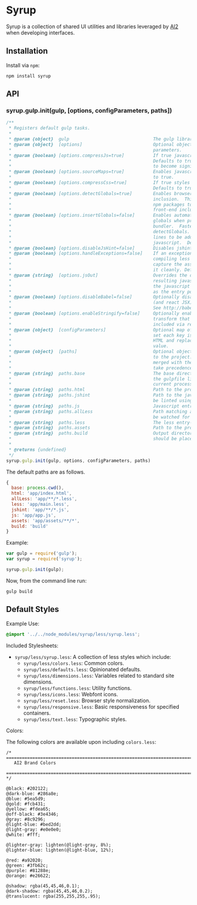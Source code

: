 # Syrup

Syrup is a collection of shared UI utilities and libraries leveraged by [AI2](http://github.com/allenai) when developing interfaces.

## Installation

Install via `npm`:

```shell
npm install syrup
```

## API

### syrup.gulp.init(gulp, [options, configParameters, paths])

```javascript
/**
 * Registers default gulp tasks.
 *
 * @param {object}  gulp                                The gulp library.
 * @param {object}  [options]                           Optional object definining configuration
 *                                                      parameters.
 * @param {boolean} [options.compressJs=true]           If true javascript will be minified.
 *                                                      Defaults to true. This causes the build
 *                                                      to become significantly slower.
 * @param {boolean} [options.sourceMaps=true]           Enables javascript source maps. Defaults
 *                                                      to true.
 * @param {boolean} [options.compressCss=true]          If true styles will be compressed.
 *                                                      Defaults to true.
 * @param {boolean} [options.detectGlobals=true]        Enables browserify global detection and
 *                                                      inclusion.  This is necessary for certain
 *                                                      npm packages to work when bundled for
 *                                                      front-end inclusion.  Defaults to true.
 * @param {boolean} [options.insertGlobals=false]       Enables automatic insertion of node
 *                                                      globals when preparing a javascript
 *                                                      bundler.  Faster alternative to
 *                                                      detectGlobals.  Causes an extra ~1000
 *                                                      lines to be added to the bundled
 *                                                      javascript.  Defaults to false.
 * @param {boolean} [options.disableJsHint=false]       Disables jshint.  Defaults to false.
 * @param {boolean} [options.handleExceptions=false]    If an exception is encountered while
 *                                                      compiling less or bundling javascript,
 *                                                      capture the associated error and output
 *                                                      it cleanly. Defaults to false.
 * @param {string}  [options.jsOut]                     Overrides the default filename for the
 *                                                      resulting javascript bundle.  If not set
 *                                                      the javascript file will be the same name
 *                                                      as the entry point.
 * @param {boolean} [options.disableBabel=false]        Optionally disable babel, the es6 to es6
 *                                                      (and react JSX) transpiler.
 *                                                      See http://babeljs.io for more information.
 * @param {boolean} [options.enableStringify=false]     Optionally enable stringify, a browserify
 *                                                      transform that allows HTML files to be
 *                                                      included via require.
 * @param {object}  [configParameters]                  Optional map of configuration keys. If
 *                                                      set each key is searched for in the built
 *                                                      HTML and replaced with the corresponding
 *                                                      value.
 * @param {object}  [paths]                             Optional object defining paths relevant
 *                                                      to the project. Any specified paths are
 *                                                      merged with the defaults where these paths
 *                                                      take precedence.
 * @param {string}  paths.base                          The base directory of your project where
 *                                                      the gulpfile lives.  Defaults to the
 *                                                      current processes working directory.
 * @param {string}  paths.html                          Path to the project's HTML files.
 * @param {string}  paths.jshint                        Path to the javascript files which should
 *                                                      be linted using jshint.
 * @param {string}  paths.js                            Javascript entry point.
 * @param {string}  paths.allLess                       Path matching all less files which should
 *                                                      be watched for changes.
 * @param {string}  paths.less                          The less entry-point.
 * @param {string}  paths.assets                        Path to the project's static assets.
 * @param {string}  paths.build                         Output directory where the build artifacts
 *                                                      should be placed.
 *
 * @returns {undefined}
 */
syrup.gulp.init(gulp, options, configParameters, paths)
```

The default paths are as follows.

```javascript
{
  base: process.cwd(),
  html: 'app/index.html',
  allLess: 'app/**/*.less',
  less: 'app/main.less',
  jshint: 'app/**/*.js',
  js: 'app/app.js',
  assets: 'app/assets/**/*',
  build: 'build'
}
```

Example:

```javascript
var gulp = require('gulp');
var syrup = require('syrup');

syrup.gulp.init(gulp);
```

Now, from the command line run:

```
gulp build
```

## Default Styles

Example Use:

```css
@import '../../node_modules/syrup/less/syrup.less';
```

Included Stylesheets:

* `syrup/less/syrup.less`: A collection of less styles which include:
  * `syrup/less/colors.less`: Common colors.
  * `syrup/less/defaults.less`: Opinionated defaults.
  * `syrup/less/dimensions.less`: Variables related to standard site dimensions.
  * `syrup/less/functions.less`: Utility functions.
  * `syrup/less/icons.less`: Webfont icons.
  * `syrup/less/reset.less`: Browser style normalization.
  * `syrup/less/responsive.less`: Basic responsiveness for specified containers.
  * `syrup/less/text.less`: Typographic styles.

Colors:

The following colors are available upon including `colors.less`:

```less
/* ==========================================================================
   AI2 Brand Colors
   ========================================================================== */

@black: #202122;
@dark-blue: #286a8e;
@blue: #5ea5d9;
@gold: #fcb431;
@yellow: #fdea65;
@off-black: #3e4346;
@gray: #8c9296;
@light-blue: #bed2dd;
@light-gray: #e0e0e0;
@white: #fff;

@lighter-gray: lighten(@light-gray, 8%);
@lighter-blue: lighten(@light-blue, 12%);

@red: #a92020;
@green: #3fb62c;
@purple: #81288e;
@orange: #e26622;

@shadow: rgba(45,45,46,0.1);
@dark-shadow: rgba(45,45,46,0.2);
@translucent: rgba(255,255,255,.95);
```
